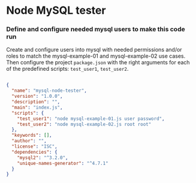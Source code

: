 # Node MySQL tester
### Define and configure needed mysql users to make this code run
Create and configure users into mysql with needed permissions and/or roles to match the mysql-example-01 and mysql-example-02 use cases. 
Then configure the project ``package.json`` with the right arguments for each of the predefined scripts: ``test_user1``, ``test_user2``.

```json

{
  "name": "mysql-node-tester",
  "version": "1.0.0",
  "description": "",
  "main": "index.js",
  "scripts": {
    "test_user1": "node mysql-example-01.js user password",
    "test_user2": "node mysql-example-02.js root root"
  },
  "keywords": [],
  "author": "",
  "license": "ISC",
  "dependencies": {
    "mysql2": "^3.2.0",
    "unique-names-generator": "^4.7.1"
  }
}

```
